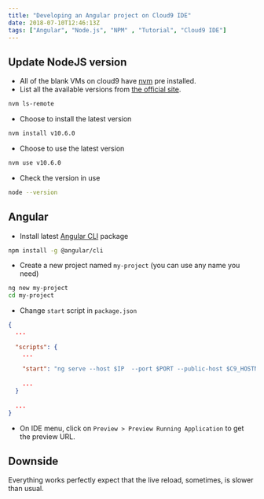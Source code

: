 ```yaml
---
title: "Developing an Angular project on Cloud9 IDE"
date: 2018-07-10T12:46:13Z
tags: ["Angular", "Node.js", "NPM" , "Tutorial", "Cloud9 IDE"]
---
```


## Update NodeJS version
- All of the blank VMs on cloud9 have [nvm](https://github.com/creationix/nvm) pre installed.
- List all the available versions from [the official site](https://nodejs.org).

```bash
nvm ls-remote
```

- Choose to install the latest version

```bash
nvm install v10.6.0
```

- Choose to use the latest version

```bash
nvm use v10.6.0
```

- Check the version in use

```bash
node --version
```


## Angular
- Install latest [Angular CLI](https://cli.angular.io/) package

```bash
npm install -g @angular/cli
```

- Create a new project named `my-project` (you can use any name you need)

```bash
ng new my-project
cd my-project
```

- Change `start` script in `package.json`

```json
{
  ...
  
  "scripts": {
    ...
    
    "start": "ng serve --host $IP  --port $PORT --public-host $C9_HOSTNAME",
    
    ...
  }
  
  ...
}

```

- On IDE menu, click on `Preview > Preview Running Application` to get the preview URL.

## Downside
Everything works perfectly expect that the live reload, sometimes, is slower than usual.